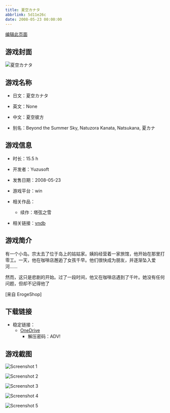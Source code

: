 ```yaml
---
title: 夏空カナタ
abbrlink: 5d11e26c
date: 2008-05-23 00:00:00
---
```

[编辑此页面](https://github.com/ACG-3/ADV3-source/blob/main/source/_posts/games/%E5%A4%8F%E7%A9%BA%E3%82%AB%E3%83%8A%E3%82%BF.md)

## 游戏封面

![夏空カナタ](https://pan.timero.xyz/onedrive/img_lib_001/%E5%A4%8F%E7%A9%BA%E3%82%AB%E3%83%8A%E3%82%BF_cover.avif)


## 游戏名称

- 日文：夏空カナタ
- 英文：None
- 中文：夏空彼方

- 别名：Beyond the Summer Sky, Natuzora Kanata, Natsukana, 夏カナ


## 游戏信息

- 时长：15.5 h
- 开发者：Yuzusoft
- 发售日期：2008-05-23
- 游戏平台：win
- 相关作品：
   - 续作：塔弦之雪

- 相关链接：[vndb](https://vndb.org/v701)


## 游戏简介

有一个小岛。宗太去了位于岛上的姑姑家。姨妈经营着一家旅馆，他开始在那里打零工。一天，他在咖啡店邂逅了女孩千早。他们很快成为朋友，并逐渐坠入爱河......

然而，这只是悲剧的开始。过了一段时间，他又在咖啡店遇到了千叶。她没有任何问题，但却不记得他了

[来自 ErogeShop]


## 下载链接

- 稳定链接：
    - [OneDrive](https://pan.timero.xyz/onedrive/adv_lib_001/%E5%A4%8F%E7%A9%BA%E3%82%AB%E3%83%8A%E3%82%BF)
        - 解压密码：ADV!



## 游戏截图


![Screenshot 1](https://pan.timero.xyz/onedrive/img_lib_001/%E5%A4%8F%E7%A9%BA%E3%82%AB%E3%83%8A%E3%82%BF_Screenshot_1.avif)

![Screenshot 2](https://pan.timero.xyz/onedrive/img_lib_001/%E5%A4%8F%E7%A9%BA%E3%82%AB%E3%83%8A%E3%82%BF_Screenshot_2.avif)

![Screenshot 3](https://pan.timero.xyz/onedrive/img_lib_001/%E5%A4%8F%E7%A9%BA%E3%82%AB%E3%83%8A%E3%82%BF_Screenshot_3.avif)

![Screenshot 4](https://pan.timero.xyz/onedrive/img_lib_001/%E5%A4%8F%E7%A9%BA%E3%82%AB%E3%83%8A%E3%82%BF_Screenshot_4.avif)

![Screenshot 5](https://pan.timero.xyz/onedrive/img_lib_001/%E5%A4%8F%E7%A9%BA%E3%82%AB%E3%83%8A%E3%82%BF_Screenshot_5.avif)

